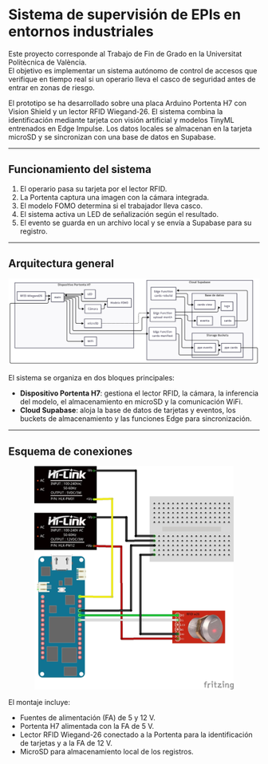 # Sistema de supervisión de EPIs en entornos industriales

Este proyecto corresponde al Trabajo de Fin de Grado en la Universitat Politècnica de València.  
El objetivo es implementar un sistema autónomo de control de accesos que verifique en tiempo real si un operario lleva el casco de seguridad antes de entrar en zonas de riesgo.

El prototipo se ha desarrollado sobre una placa Arduino Portenta H7 con Vision Shield y un lector RFID Wiegand-26. El sistema combina la identificación mediante tarjeta con visión artificial y modelos TinyML entrenados en Edge Impulse. Los datos locales se almacenan en la tarjeta microSD y se sincronizan con una base de datos en Supabase.

---

## Funcionamiento del sistema

1. El operario pasa su tarjeta por el lector RFID.  
2. La Portenta captura una imagen con la cámara integrada.  
3. El modelo FOMO determina si el trabajador lleva casco.  
4. El sistema activa un LED de señalización según el resultado.  
5. El evento se guarda en un archivo local y se envía a Supabase para su registro.

---

## Arquitectura general

<p align="center">
  <img src="diagrama_general.png" alt="Diagrama general" width="600"/>
</p>

El sistema se organiza en dos bloques principales:

- **Dispositivo Portenta H7**: gestiona el lector RFID, la cámara, la inferencia del modelo, el almacenamiento en microSD y la comunicación WiFi.
- **Cloud Supabase**: aloja la base de datos de tarjetas y eventos, los buckets de almacenamiento y las funciones Edge para sincronización.

---

## Esquema de conexiones

<p align="center">
  <img src="conexion_sistema.jpg" alt="Conexión del sistema" width="400"/>
</p>

El montaje incluye:

- Fuentes de alimentación (FA) de 5 y 12 V.
- Portenta H7 alimentada con la FA de 5 V.  
- Lector RFID Wiegand-26 conectado a la Portenta para la identificación de tarjetas y a la FA de 12 V.  
- MicroSD para almacenamiento local de los registros.

